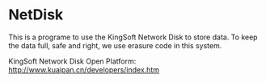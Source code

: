 NetDisk
=======
This is a programe to use the KingSoft Network Disk to store data. To keep the data full, safe and right, we use  erasure code in this system.

KingSoft Network Disk Open Platform: http://www.kuaipan.cn/developers/index.htm
